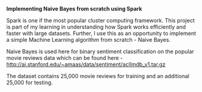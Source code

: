 **Implementing Naive Bayes from scratch using Spark**

Spark is one if the most popular cluster computing framework. This project is part of my learning in understanding how Spark works efficiently and faster with large datasets. Further, I use this as an opportunity to implement a simple Machine Learning algorithm from scratch - Naive Bayes.

Naive Bayes is used here for binary sentiment classification on the popular movie reviews data which can be found here -
http://ai.stanford.edu/~amaas/data/sentiment/aclImdb_v1.tar.gz

The dataset contains 25,000 movie reviews for training and an additional 25,000 for testing.


